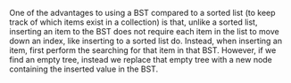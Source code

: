 One of the advantages to using a BST compared to a sorted list (to keep track of which items exist in a collection) is that, unlike a sorted list, inserting an item to the BST does not require each item in the list to move down an index, like inserting to a sorted list do.
​
Instead, when inserting an item, first perform the searching for that item in that BST. However, if we find an empty tree, instead we replace that empty tree with a new node containing the inserted value in the BST.
​
​